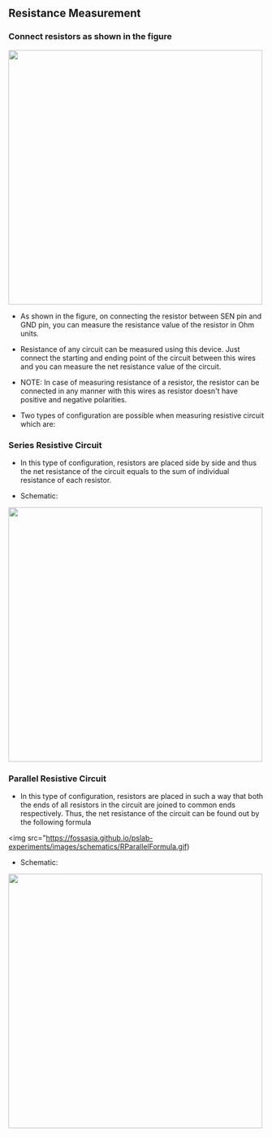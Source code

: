 Resistance Measurement
---

### Connect resistors as shown in the figure

<img src="https://fossasia.github.io/pslab-experiments/images/schematics/RMeasure.svg" width=500 height=500>

* As shown in the figure, on connecting the resistor between SEN pin and GND pin, you can measure the resistance value of the resistor in Ohm units.

* Resistance of any circuit can be measured using this device. Just connect the starting and ending point of the circuit between this wires and you can measure the net resistance value of the circuit.

* NOTE: In case of measuring resistance of a resistor, the resistor can be connected in any manner with this wires as resistor doesn't have positive and negative polarities.

* Two types of configuration are possible when measuring resistive circuit which are:

### Series Resistive Circuit

* In this type of configuration, resistors are placed side by side and thus the net resistance of the circuit equals to the sum of individual resistance of each resistor.

* Schematic:

<img src="https://fossasia.github.io/pslab-experiments/images/schematics/RSeriesSimple.svg" width=500 height=500>

### Parallel Resistive Circuit

* In this type of configuration, resistors are placed in such a way that both the ends of all resistors in the circuit are joined to common ends respectively. Thus, the net resistance of the circuit can be found out by the following formula

<img src="https://fossasia.github.io/pslab-experiments/images/schematics/RParallelFormula.gif)

* Schematic:

<img src="https://fossasia.github.io/pslab-experiments/images/schematics/RParallelSimple.svg" width=500 height=500>
